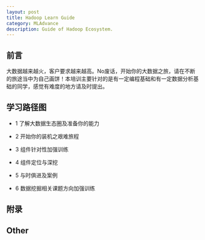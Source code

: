 ```yaml
---
layout: post
title: Hadoop Learn Guide
category: MLAdvance
description: Guide of Hadoop Ecosystem.
---
```

## 前言

大数据越来越火，客户要求越来越高。No废话，开始你的大数据之旅，请在不断的旅途当中为自己画饼！本培训主要针对的是有一定编程基础和有一定数据分析基础的同学，感觉有难度的地方请及时提出。


## 学习路径图

* 1 了解大数据生态圈及准备你的能力

* 2 开始你的装机之艰难旅程

* 3 组件针对性加强训练

* 4 组件定位与深挖

* 5 与时俱进及案例

* 6 数据挖掘相关课题方向加强训练


## 附录

## Other

